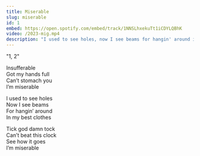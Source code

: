 ```yaml
---
title: Miserable
slug: miserable
id: 1
embed: https://open.spotify.com/embed/track/1NNSLhxekuTt1iCDYLQBhK
video: /2023-mig.mp4
description: "I used to see holes, now I see beams for hangin' around in my best clothes."
---
```


"1, 2"

Insufferable\
Got my hands full\
Can’t stomach you\
I’m miserable

I used to see holes\
Now I see beams\
For hangin’ around\
In my best clothes

Tick god damn tock\
Can’t beat this clock\
See how it goes\
I’m miserable
